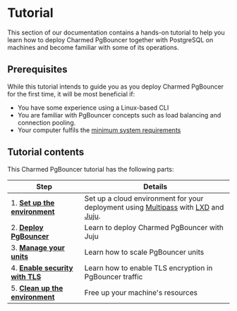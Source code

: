  # Tutorial

This section of our documentation contains a hands-on tutorial to help you learn how to deploy Charmed PgBouncer together with PostgreSQL on machines and become familiar with some of its operations.

## Prerequisites

While this tutorial intends to guide you as you deploy Charmed PgBouncer for the first time, it will be most beneficial if:
- You have some experience using a Linux-based CLI
- You are familiar with PgBouncer concepts such as load balancing and connection pooling.
- Your computer fulfils the [minimum system requirements](/t/12307)

## Tutorial contents
This Charmed PgBouncer tutorial has the following parts:

| Step | Details |
| ------- | ---------- |
| 1. [**Set up the environment**](/t/12289) | Set up a cloud environment for your deployment using [Multipass](https://multipass.run/) with [LXD](https://ubuntu.com/lxd) and [Juju](https://juju.is/).
| 2. [**Deploy PgBouncer**](/t/12290) | Learn to deploy Charmed PgBouncer with Juju
| 3. [**Manage your units**](/t/12291) | Learn how to scale PgBouncer units
| 4. [**Enable security with TLS**](/t/12292) |  Learn how to enable TLS encryption in PgBouncer traffic
| 5. [**Clean up the environment**](/t/12293) | Free up your machine's resources
